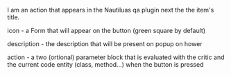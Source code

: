 I am an action that appears in the Nautiluas qa plugin next the the item's title.

icon - a Form that will appear on the button (green square by default)

description - the description that will be present on popup on hower

action - a two (ortional) parameter block that is evaluated with the critic and the current code entity (class, method…) when the button is pressed